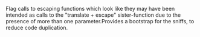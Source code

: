 Flag calls to escaping functions which look like they may have been intended
as calls to the "translate + escape" sister-function due to the presence of
more than one parameter.Provides a bootstrap for the sniffs, to reduce code duplication.